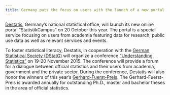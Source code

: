 ```yaml
---
title: Germany puts the focus on users with the launch of a new portal
---
```


<a href="https://www.destatis.de/DE/Startseite.html" target="_blank">Destatis</a>, Germany’s national statistical office, will launch its new online portal “StatistikCampus” on 20 October this year. The portal is a special service focusing on users from academia featuring data for research, public use data as well as relevant services and events.

To foster statistical literacy, Destatis, in cooperation with the <a href="http://www.dstatg.de/" target="_blank">German Statistical Society (DStatG)</a> will organize a conference <a href="http://www.dstatg.de/de/startseite/aktuelle-news/article/24-wissenschaftliches-kolloquium-statistik-verstehen-orientierung-in-der-informationsgesellschaf/" target="_blank">“Understanding Statistics”</a> on 19-20 November 2015. The conference will provide a forum for a dialogue between official statistics and their users from academia, government and the private sector. During the conference, Destatis will also honor the winners of this year’s <a href="https://www.destatis.de/DE/UeberUns/UnsereAufgaben/GerhardFuerstPreis/GerhardFuerstPreis.html;jsessionid=9C8FF1C087EE24A655D2749A80100D03.cae4" target="_blank">Gerhard-Fuerst-Preis</a>. The Gerhard-Fuerst-Preis is awarded annually for outstanding Ph.D., master and bachelor theses in the area of official statistics.
